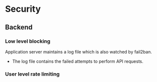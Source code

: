 # Security

## Backend

### Low level blocking

Application server maintains a log file which is also watched by fail2ban.

- The log file contains the failed attempts to perform API requests.

### User level rate limiting

